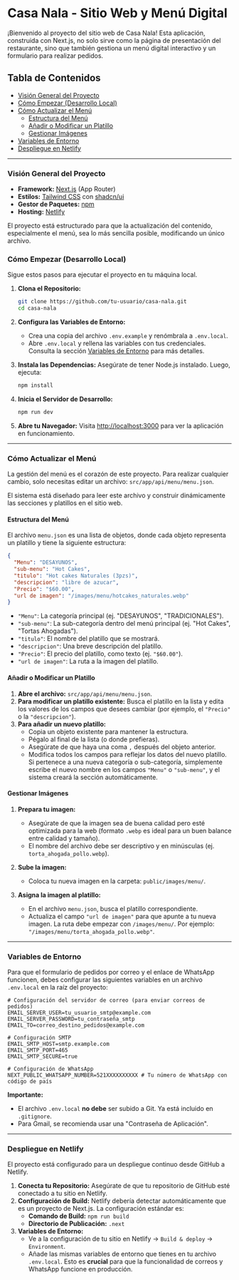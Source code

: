 # Casa Nala - Sitio Web y Menú Digital

¡Bienvenido al proyecto del sitio web de Casa Nala! Esta aplicación, construida con Next.js, no solo sirve como la página de presentación del restaurante, sino que también gestiona un menú digital interactivo y un formulario para realizar pedidos.

## Tabla de Contenidos

- [Visión General del Proyecto](#visión-general-del-proyecto)
- [Cómo Empezar (Desarrollo Local)](#cómo-empezar-desarrollo-local)
- [Cómo Actualizar el Menú](#cómo-actualizar-el-menú)
  - [Estructura del Menú](#estructura-del-menú)
  - [Añadir o Modificar un Platillo](#añadir-o-modificar-un-platillo)
  - [Gestionar Imágenes](#gestionar-imágenes)
- [Variables de Entorno](#variables-de-entorno)
- [Despliegue en Netlify](#despliegue-en-netlify)

---

### Visión General del Proyecto

- **Framework:** [Next.js](https://nextjs.org/) (App Router)
- **Estilos:** [Tailwind CSS](https://tailwindcss.com/) con [shadcn/ui](https://ui.shadcn.com/)
- **Gestor de Paquetes:** [npm](https://www.npmjs.com/)
- **Hosting:** [Netlify](https://www.netlify.com/)

El proyecto está estructurado para que la actualización del contenido, especialmente el menú, sea lo más sencilla posible, modificando un único archivo.

### Cómo Empezar (Desarrollo Local)

Sigue estos pasos para ejecutar el proyecto en tu máquina local.

1.  **Clona el Repositorio:**
    ```bash
    git clone https://github.com/tu-usuario/casa-nala.git
    cd casa-nala
    ```

2.  **Configura las Variables de Entorno:**
    -   Crea una copia del archivo `.env.example` y renómbrala a `.env.local`.
    -   Abre `.env.local` y rellena las variables con tus credenciales. Consulta la sección [Variables de Entorno](#variables-de-entorno) para más detalles.

3.  **Instala las Dependencias:**
    Asegúrate de tener Node.js instalado. Luego, ejecuta:
    ```bash
    npm install
    ```

4.  **Inicia el Servidor de Desarrollo:**
    ```bash
    npm run dev
    ```

5.  **Abre tu Navegador:**
    Visita [http://localhost:3000](http://localhost:3000) para ver la aplicación en funcionamiento.

---

### Cómo Actualizar el Menú

La gestión del menú es el corazón de este proyecto. Para realizar cualquier cambio, solo necesitas editar un archivo: `src/app/api/menu/menu.json`.

El sistema está diseñado para leer este archivo y construir dinámicamente las secciones y platillos en el sitio web.

#### Estructura del Menú

El archivo `menu.json` es una lista de objetos, donde cada objeto representa un platillo y tiene la siguiente estructura:

```json
{
  "Menu": "DESAYUNOS",
  "sub-menu": "Hot Cakes",
  "titulo": "Hot cakes Naturales (3pzs)",
  "descripcion": "libre de azucar",
  "Precio": "$60.00",
  "url de imagen": "/images/menu/hotcakes_naturales.webp"
}
```

-   `"Menu"`: La categoría principal (ej. "DESAYUNOS", "TRADICIONALES").
-   `"sub-menu"`: La sub-categoría dentro del menú principal (ej. "Hot Cakes", "Tortas Ahogadas").
-   `"titulo"`: El nombre del platillo que se mostrará.
-   `"descripcion"`: Una breve descripción del platillo.
-   `"Precio"`: El precio del platillo, como texto (ej. `"$60.00"`).
-   `"url de imagen"`: La ruta a la imagen del platillo.

#### Añadir o Modificar un Platillo

1.  **Abre el archivo:** `src/app/api/menu/menu.json`.
2.  **Para modificar un platillo existente:** Busca el platillo en la lista y edita los valores de los campos que desees cambiar (por ejemplo, el `"Precio"` o la `"descripcion"`).
3.  **Para añadir un nuevo platillo:**
    -   Copia un objeto existente para mantener la estructura.
    -   Pégalo al final de la lista (o donde prefieras).
    -   Asegúrate de que haya una coma `,` después del objeto anterior.
    -   Modifica todos los campos para reflejar los datos del nuevo platillo. Si pertenece a una nueva categoría o sub-categoría, simplemente escribe el nuevo nombre en los campos `"Menu"` o `"sub-menu"`, y el sistema creará la sección automáticamente.

#### Gestionar Imágenes

1.  **Prepara tu imagen:**
    -   Asegúrate de que la imagen sea de buena calidad pero esté optimizada para la web (formato `.webp` es ideal para un buen balance entre calidad y tamaño).
    -   El nombre del archivo debe ser descriptivo y en minúsculas (ej. `torta_ahogada_pollo.webp`).

2.  **Sube la imagen:**
    -   Coloca tu nueva imagen en la carpeta: `public/images/menu/`.

3.  **Asigna la imagen al platillo:**
    -   En el archivo `menu.json`, busca el platillo correspondiente.
    -   Actualiza el campo `"url de imagen"` para que apunte a tu nueva imagen. La ruta debe empezar con `/images/menu/`. Por ejemplo: `"/images/menu/torta_ahogada_pollo.webp"`.

---

### Variables de Entorno

Para que el formulario de pedidos por correo y el enlace de WhatsApp funcionen, debes configurar las siguientes variables en un archivo `.env.local` en la raíz del proyecto:

```env
# Configuración del servidor de correo (para enviar correos de pedidos)
EMAIL_SERVER_USER=tu_usuario_smtp@example.com
EMAIL_SERVER_PASSWORD=tu_contraseña_smtp
EMAIL_TO=correo_destino_pedidos@example.com

# Configuración SMTP
EMAIL_SMTP_HOST=smtp.example.com
EMAIL_SMTP_PORT=465
EMAIL_SMTP_SECURE=true

# Configuración de WhatsApp
NEXT_PUBLIC_WHATSAPP_NUMBER=521XXXXXXXXXX # Tu número de WhatsApp con código de país
```

**Importante:**
- El archivo `.env.local` **no debe** ser subido a Git. Ya está incluido en `.gitignore`.
- Para Gmail, se recomienda usar una "Contraseña de Aplicación".

---

### Despliegue en Netlify

El proyecto está configurado para un despliegue continuo desde GitHub a Netlify.

1.  **Conecta tu Repositorio:** Asegúrate de que tu repositorio de GitHub esté conectado a tu sitio en Netlify.
2.  **Configuración de Build:** Netlify debería detectar automáticamente que es un proyecto de Next.js. La configuración estándar es:
    -   **Comando de Build:** `npm run build`
    -   **Directorio de Publicación:** `.next`
3.  **Variables de Entorno:**
    -   Ve a la configuración de tu sitio en Netlify → `Build & deploy` → `Environment`.
    -   Añade las mismas variables de entorno que tienes en tu archivo `.env.local`. Esto es **crucial** para que la funcionalidad de correos y WhatsApp funcione en producción.